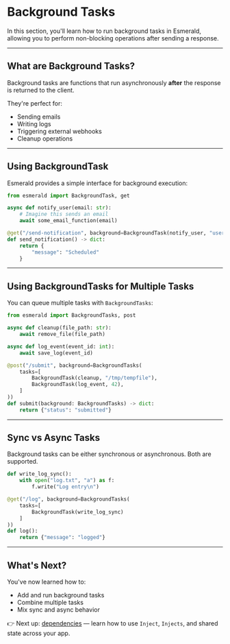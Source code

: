 # Background Tasks

In this section, you'll learn how to run background tasks in Esmerald, allowing you to perform non-blocking operations
after sending a response.

---

## What are Background Tasks?

Background tasks are functions that run asynchronously **after** the response is returned to the client.

They're perfect for:
- Sending emails
- Writing logs
- Triggering external webhooks
- Cleanup operations

---

## Using BackgroundTask

Esmerald provides a simple interface for background execution:

```python
from esmerald import BackgroundTask, get

async def notify_user(email: str):
    # Imagine this sends an email
    await some_email_function(email)

@get("/send-notification", background=BackgroundTask(notify_user, "user@example.com"))
def send_notification() -> dict:
    return {
        "message": "Scheduled"
    }
```

---

## Using BackgroundTasks for Multiple Tasks

You can queue multiple tasks with `BackgroundTasks`:

```python
from esmerald import BackgroundTasks, post

async def cleanup(file_path: str):
    await remove_file(file_path)

async def log_event(event_id: int):
    await save_log(event_id)

@post("/submit", background=BackgroundTasks(
    tasks=[
        BackgroundTask(cleanup, "/tmp/tempfile"),
        BackgroundTask(log_event, 42),
    ]
))
def submit(background: BackgroundTasks) -> dict:
    return {"status": "submitted"}
```

---

## Sync vs Async Tasks

Background tasks can be either synchronous or asynchronous. Both are supported.

```python
def write_log_sync():
    with open("log.txt", "a") as f:
        f.write("Log entry\n")

@get("/log", background=BackgroundTasks(
    tasks=[
        BackgroundTask(write_log_sync)
    ]
))
def log():
    return {"message": "logged"}
```

---

## What's Next?

You've now learned how to:
- Add and run background tasks
- Combine multiple tasks
- Mix sync and async behavior

👉 Next up: [dependencies](08-dependencies.md) — learn how to use `Inject`, `Injects`, and shared state across your app.

